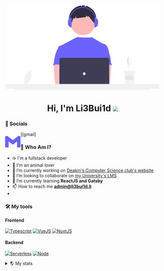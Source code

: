 <p align="center"> <img src="./coding.svg" alt="undraw coffee illustration" width="500px%"> </p>
<h1 align="center">Hi, I'm Li3Bui1d <img src="https://media.giphy.com/media/hvRJCLFzcasrR4ia7z/giphy.gif" width="25px"></h1>

<h3 align="left">📮 Socials</h3>
<img align="left" alt="admin@li3bui1d.li | Email" width="50px" height="auto" src="./gmail-purple.svg" />][gmail]

<br />

<h3 align="left">🐶 Who Am I?</h3>

- ☕ I'm a fullstack developer
- 🐶 I'm an animal lover
- 🔭 I’m currently working on [Deakin's Computer Science club's website](https://github.com/orgs/DeakinSEC/dashboard)
- 👯 I’m looking to collaborate on [my University's LMS](https://github.com/doubtfire-lms)
- 🌱 I’m currently learning **ReactJS and Gatsby**
- 📫 How to reach me **admin@li3bui1d.li**
- 
<h3 align="left">🛠 My tools</h3>
<h4 >Frontend</h4>

[![Typescript](https://img.shields.io/badge/-Typescript-3178C6?logo=typescript&logoColor=white&style=for-the-badge)](#) 
[![VueJS](https://img.shields.io/badge/-Vue.JS-4FC08D?logo=vue.js&logoColor=white&style=for-the-badge)](#) 
[![NuxtJS](https://img.shields.io/badge/-Nuxt.JS-00DC82?logo=nuxt.js&logoColor=white&style=for-the-badge)](#) 

<h4 >Backend</h4>

[![Serverless](https://img.shields.io/badge/-Serverless-FD5750?logo=serverless&logoColor=white&style=for-the-badge)](#)
[![Node](https://img.shields.io/badge/-Node-339933?logo=node.js&logoColor=white&style=for-the-badge)](#)

<details>
<summary >
    🌎 My stats
</summary>
<img src="https://github-readme-stats.vercel.app/api/top-langs?username=li3bui1d&show_icons=true&locale=en&layout=compact" alt="li3bui1d" />

<br />

<img src="https://github-readme-stats.vercel.app/api?username=li3bui1d&show_icons=true&locale=en" alt="li3bui1d" />
</details>

[portfolio]: https://joshuapiper.dev
[linkedin]: https://www.linkedin.com/in/joshua-e-piper/
[gmail]: mailto:/josh.piper1505@yahoo.com
[linktree]: https://linktr.ee/joshua_piper
